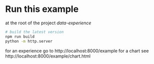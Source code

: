 # Run this example

at the root of the project *data-experience*

``` sh
# build the latest version
npm run build 
python -m http.server
```

for an experience go to http://localhost:8000/example
for a chart see http://localhost:8000/example/chart.html
